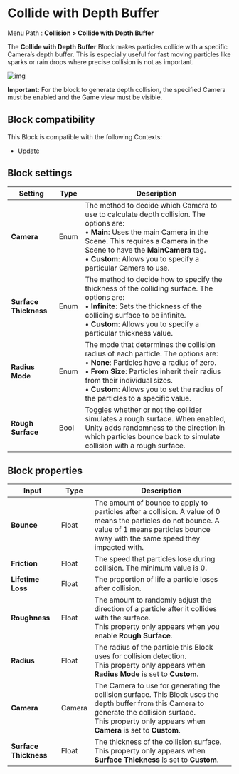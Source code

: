 # Collide with Depth Buffer

Menu Path : **Collision > Collide with Depth Buffer**

The **Collide with Depth Buffer** Block makes particles collide with a specific Camera’s depth buffer. This is especially useful for fast moving particles like sparks or rain drops where precise collision is not as important.

![img](Images/Block-CollideWithDepthBufferMain.png)

**Important:** For the block to generate depth collision, the specified Camera must be enabled and the Game view must be visible.

## Block compatibility

This Block is compatible with the following Contexts:

- [Update](Context-Update.md)

## Block settings

| **Setting**           | **Type** | **Description**                                              |
| --------------------- | -------- | ------------------------------------------------------------ |
| **Camera**            | Enum     | The method to decide which Camera to use to calculate depth collision. The options are:<br/>&#8226; **Main**: Uses the main Camera in the Scene. This requires a Camera in the Scene to have the **MainCamera** tag.<br/>&#8226; **Custom**: Allows you to specify a particular Camera to use. |
| **Surface Thickness** | Enum     | The method to decide how to specify the thickness of the colliding surface. The options are:<br/>&#8226; **Infinite**: Sets the thickness of the colliding surface to be infinite.<br/>&#8226; **Custom**: Allows you to specify a particular thickness value. |
| **Radius Mode**       | Enum     | The mode that determines the collision radius of each particle. The options are:<br/>&#8226; **None**: Particles have a radius of zero.<br/>&#8226; **From Size**: Particles inherit their radius from their individual sizes.<br/>&#8226; **Custom**: Allows you to set the radius of the particles to a specific value. |
| **Rough Surface**     | Bool     | Toggles whether or not the collider simulates a rough surface. When enabled, Unity adds randomness to the direction in which particles bounce back to simulate collision with a rough surface. |

## Block properties

| **Input**             | **Type** | **Description**                                              |
| --------------------- | -------- | ------------------------------------------------------------ |
| **Bounce**            | Float    | The amount of bounce to apply to particles after a collision. A value of 0 means the particles do not bounce. A value of 1 means particles bounce away with the same speed they impacted with. |
| **Friction**          | Float    | The speed that particles lose during collision. The minimum value is 0. |
| **Lifetime Loss**     | Float    | The proportion of life a particle loses after collision.     |
| **Roughness**         | Float    | The amount to randomly adjust the direction of a particle after it collides with the surface.<br/>This property only appears when you enable **Rough Surface**. |
| **Radius**            | Float    | The radius of the particle this Block uses for collision detection.<br/>This property only appears when **Radius Mode** is set to **Custom**. |
| **Camera**            | Camera   | The Camera to use for generating the collision surface. This Block uses the depth buffer from this Camera to generate the collision surface.<br/>This property only appears when **Camera** is set to **Custom**. |
| **Surface Thickness** | Float    | The thickness of the collision surface. <br/>This property only appears when **Surface Thickness** is set to **Custom**. |
